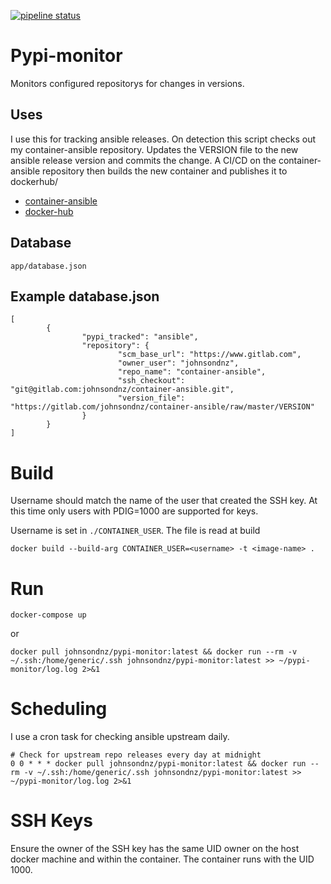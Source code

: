[![pipeline status](https://gitlab.com/johnsondnz/pypi-monitor/badges/master/pipeline.svg)](https://gitlab.com/johnsondnz/pypi-monitor/commits/master)

# Pypi-monitor
Monitors configured repositorys for changes in versions.

## Uses
I use this for tracking ansible releases.  On detection this script checks out my container-ansible repository.  Updates the VERSION file to the new ansible release version and commits the change.  A CI/CD on the container-ansible repository then builds the new container and publishes it to dockerhub/

- [container-ansible](https://gitlab.com/johnsondnz/container-ansible)
- [docker-hub](https://hub.docker.com/r/johnsondnz/ansible)

## Database
`app/database.json`

## Example database.json
```
[
        {
                "pypi_tracked": "ansible",      
                "repository": {
                        "scm_base_url": "https://www.gitlab.com",
                        "owner_user": "johnsondnz",     
                        "repo_name": "container-ansible",
                        "ssh_checkout": "git@gitlab.com:johnsondnz/container-ansible.git",
                        "version_file": "https://gitlab.com/johnsondnz/container-ansible/raw/master/VERSION"
                }              
        }
]
```

# Build
Username should match the name of the user that created the SSH key.  At this time only users with PDIG=1000 are supported for keys.

Username is set in `./CONTAINER_USER`.  The file is read at build

`docker build --build-arg CONTAINER_USER=<username> -t <image-name> .`

# Run
`docker-compose up`

or

`docker pull johnsondnz/pypi-monitor:latest && docker run --rm -v ~/.ssh:/home/generic/.ssh johnsondnz/pypi-monitor:latest >> ~/pypi-monitor/log.log 2>&1`

# Scheduling
I use a cron task for checking ansible upstream daily.
```
# Check for upstream repo releases every day at midnight
0 0 * * * docker pull johnsondnz/pypi-monitor:latest && docker run --rm -v ~/.ssh:/home/generic/.ssh johnsondnz/pypi-monitor:latest >> ~/pypi-monitor/log.log 2>&1
```

# SSH Keys
Ensure the owner of the SSH key has the same UID owner on the host docker machine and within the container.  The container runs with the UID 1000.
